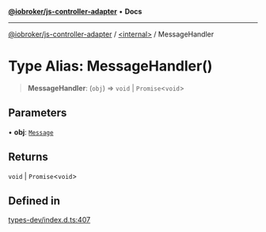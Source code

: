 [**@iobroker/js-controller-adapter**](../../README.md) • **Docs**

***

[@iobroker/js-controller-adapter](../../globals.md) / [\<internal\>](../README.md) / MessageHandler

# Type Alias: MessageHandler()

> **MessageHandler**: (`obj`) => `void` \| `Promise`\<`void`\>

## Parameters

• **obj**: [`Message`](../interfaces/Message.md)

## Returns

`void` \| `Promise`\<`void`\>

## Defined in

[types-dev/index.d.ts:407](https://github.com/ioBroker/ioBroker.js-controller/blob/51faba7cbec9601fb6a2f5142cb3a117e78ab588/packages/types-dev/index.d.ts#L407)
